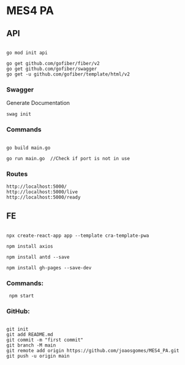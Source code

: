 # MES4 PA



## API

````

go mod init api

go get github.com/gofiber/fiber/v2
go get github.com/gofiber/swagger
go get -u github.com/gofiber/template/html/v2

````

### Swagger

Generate Documentation

````
swag init

````

### Commands


````

go build main.go

go run main.go  //Check if port is not in use

````

### Routes

````
http://localhost:5000/
http://localhost:5000/live
http://localhost:5000/ready

````



## FE

````

npx create-react-app app --template cra-template-pwa

npm install axios

npm install antd --save

npm install gh-pages --save-dev
````


### Commands:


````
 npm start

````


### GitHub:

````

git init
git add README.md
git commit -m "first commit"
git branch -M main
git remote add origin https://github.com/joaosgomes/MES4_PA.git
git push -u origin main

````
